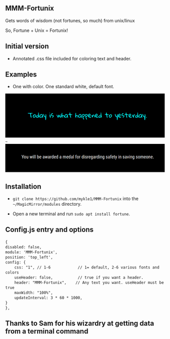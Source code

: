 ## MMM-Fortunix

Gets words of wisdom (not fortunes, so much) from unix/linux

So, Fortune + Unix = Fortunix!

## Initial version

* Annotated .css file included for coloring text and header.

## Examples

* One with color. One standard white, default font.

![](images/2.png)
`~`
![](images/1.png)

## Installation

* `git clone https://github.com/mykle1/MMM-Fortunix` into the `~/MagicMirror/modules` directory.

* Open a new terminal and run `sudo apt install fortune`.


## Config.js entry and options

```
{
disabled: false,
module: 'MMM-Fortunix',
position: 'top_left',
config: {
    css: "1", // 1-6            // 1= default, 2-6 various fonts and colors
    useHeader: false,           // true if you want a header.
    header: "MMM-Fortunix",    // Any text you want. useHeader must be true
    maxWidth: "100%",
    updateInterval: 3 * 60 * 1000,
}
},
```
## Thanks to Sam for his wizardry at getting data from a terminal command
